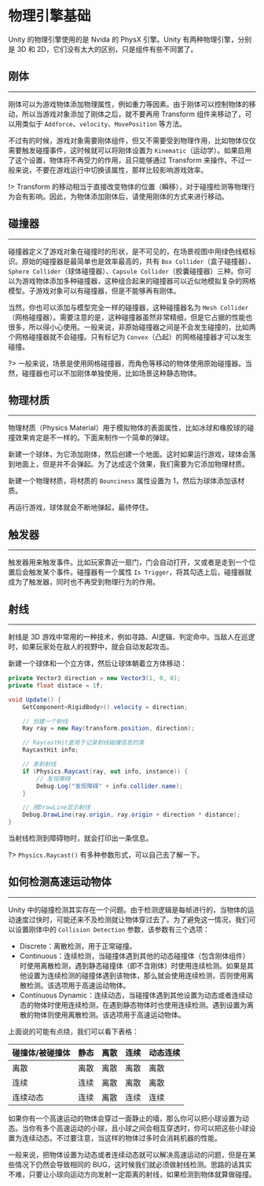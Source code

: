 # 物理引擎基础

Unity 的物理引擎使用的是 Nvida 的 PhysX 引擎。Unity 有两种物理引擎，分别是 3D 和 2D，它们没有太大的区别，只是组件有些不同罢了。

## 刚体

---

刚体可以为游戏物体添加物理属性，例如重力等因素。由于刚体可以控制物体的移动，所以当游戏对象添加了刚体之后，就不要再用 Transform 组件来移动了，可以用类似于 `Addforce`、`velocity`、`MovePosition` 等方法。

不过有的时候，游戏对象需要刚体组件，但又不需要受到物理作用，比如物体仅仅需要触发碰撞事件，这时候就可以将刚体设置为 `Kinematic`（运动学）。如果启用了这个设置，物体将不再受力的作用，且只能够通过 Transform 来操作。不过一般来说，不要在游戏运行中切换该属性，那样比较影响游戏效率。

!> Transform 的移动相当于直接改变物体的位置（瞬移），对于碰撞检测等物理行为会有影响。因此，为物体添加刚体后，请使用刚体的方式来进行移动。

## 碰撞器

---

碰撞器定义了游戏对象在碰撞时的形状，是不可见的，在场景视图中用绿色线框标识。原始的碰撞器是最简单也是效率最高的，共有 `Box Collider`（盒子碰撞器）、`Sphere Collider`（球体碰撞器）、`Capsule Collider`（胶囊碰撞器）三种。你可以为游戏物体添加多种碰撞器，这种组合起来的碰撞器可以近似地模拟复杂的网格模型。子游戏对象可以有碰撞器，但是不能够再有刚体。

当然，你也可以添加与模型完全一样的碰撞器，这种碰撞器名为 `Mesh Collider`（网格碰撞器）。需要注意的是，这种碰撞器虽然非常精细，但是它占据的性能也很多，所以得小心使用。一般来说，非原始碰撞器之间是不会发生碰撞的，比如两个网格碰撞器就不会碰撞。只有标记为 `Convex`（凸起）的网格碰撞器才可以发生碰撞。

?> 一般来说，场景是使用网格碰撞器，而角色等移动的物体使用原始碰撞器。当然，碰撞器也可以不加刚体单独使用，比如场景这种静态物体。

## 物理材质

---

物理材质（Physics Material）用于模拟物体的表面属性，比如冰球和橡胶球的碰撞效果肯定是不一样的。下面来制作一个简单的弹球。

新建一个球体，为它添加刚体，然后创建一个地面。这时如果运行游戏，球体会落到地面上，但是并不会弹起。为了达成这个效果，我们需要为它添加物理材质。

新建一个物理材质，将材质的 `Bounciness` 属性设置为 1，然后为球体添加该材质。

再运行游戏，球体就会不断地弹起，最终停住。

## 触发器

---

触发器用来触发事件。比如玩家靠近一扇门，门会自动打开，又或者是走到一个位置后会触发某个事件。碰撞器有一个属性 `Is Trigger`，将其勾选上后，碰撞器就成为了触发器，同时也不再受到物理行为的作用。

## 射线

---

射线是 3D 游戏中常用的一种技术，例如寻路、AI逻辑、判定命中。当敌人在巡逻时，如果玩家处在敌人的视野中，就会自动发起攻击。

新建一个球体和一个立方体，然后让球体朝着立方体移动：

```csharp
private Vector3 direction = new Vector3(1, 0, 0);
private float distace = 1f;

void Update() {
    GetComponent<RigidBody>().velocity = direction;

    // 创建一个射线
    Ray ray = new Ray(transform.position, direction);

    // RaycastHit是用于记录射线碰撞信息的类
    RaycastHit info;

    // 发射射线
    if (Physics.Raycast(ray, out info, instance)) {
        // 发现障碍
        Debug.Log("发现障碍" + info.collider.name);
    }

    // 用DrawLine显示射线
    Debug.DrawLine(ray.origin, ray.origin + direction * distance);
}
```

当射线检测到障碍物时，就会打印出一条信息。

?> `Physics.Raycast()` 有多种参数形式，可以自己去了解一下。

## 如何检测高速运动物体

---

Unity 中的碰撞检测其实存在一个问题。由于检测逻辑是每帧进行的，当物体的运动速度过快时，可能还来不及检测就让物体穿过去了。为了避免这一情况，我们可以设置刚体中的 `Collision Detection` 参数，该参数有三个选项：

* Discrete：离散检测，用于正常碰撞。
* Continuous：连续检测，当碰撞体遇到其他的动态碰撞体（包含刚体组件）时使用离散检测，遇到静态碰撞体（即不含刚体）时使用连续检测。如果是其他设置为连续检测的碰撞体遇到该物体，那么就会使用连续检测，否则使用离散检测。该选项用于高速运动物体。
* Continuous Dynamic：连续动态，当碰撞体遇到其他设置为动态或者连续动态的物体时使用连续检测，在遇到静态物体时也使用连续检测。遇到设置为离散的物体则使用离散检测。该选项用于高速运动物体。

上面说的可能有点绕，我们可以看下表格：

| 碰撞体/被碰撞体 | 静态 | 离散 | 连续 | 动态连续 |
| :--- | :--- | :--- | :--- | :--- |
| 离散 | 离散 | 离散 | 离散 | 离散 |
| 连续 | 连续 | 离散 | 离散 | 离散 |
| 连续动态 | 连续 | 离散 | 连续 | 连续 |

如果你有一个高速运动的物体会穿过一面静止的墙，那么你可以把小球设置为动态。当你有多个高速运动的小球，且小球之间会相互穿透时，你可以把这些小球设置为连续动态。不过要注意，当这样的物体过多时会消耗机器的性能。

一般来说，把物体设置为动态或者连续动态就可以解决高速运动的问题，但是在某些情况下仍然会导致相同的 BUG，这时候我们就必须做射线检测。思路的话其实不难，只要让小球向运动方向发射一定距离的射线，如果检测到物体就算做碰撞。